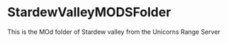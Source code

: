 # StardewValleyMODSFolder

This is the MOd folder of Stardew valley from the Unicorns Range Server 
